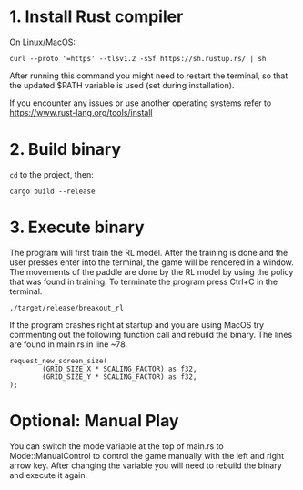 # 1. Install Rust compiler
On Linux/MacOS:

```curl --proto '=https' --tlsv1.2 -sSf https://sh.rustup.rs/ | sh```

After running this command you might need to restart the terminal, so that the updated $PATH variable is used (set during installation).

If you encounter any issues or use another operating systems refer to
https://www.rust-lang.org/tools/install

# 2. Build binary
```cd``` to the project, then:

```cargo build --release```
# 3. Execute binary
The program will first train the RL model. After the training is done and the user presses enter into the terminal, the game will be rendered in a window. The movements of the paddle are done by the RL model by using the policy that was found in training. To terminate the program press Ctrl+C in the terminal.

```./target/release/breakout_rl```

If the program crashes right at startup and you are using MacOS try commenting out the following function call and rebuild the binary. The lines are found in main.rs in line ~78.
```
request_new_screen_size(
        (GRID_SIZE_X * SCALING_FACTOR) as f32,
        (GRID_SIZE_Y * SCALING_FACTOR) as f32,
);
```

# Optional: Manual Play
You can switch the mode variable at the top of main.rs to Mode::ManualControl to control the game manually with the left and right arrow key.
After changing the variable you will need to rebuild the binary and execute it again.